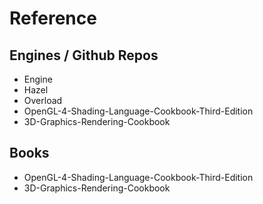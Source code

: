 # Reference

## Engines / Github Repos
* Engine
* Hazel
* Overload
* OpenGL-4-Shading-Language-Cookbook-Third-Edition
* 3D-Graphics-Rendering-Cookbook

## Books

* OpenGL-4-Shading-Language-Cookbook-Third-Edition
* 3D-Graphics-Rendering-Cookbook